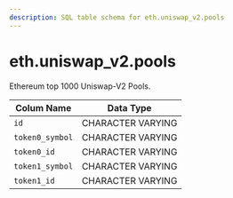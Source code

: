 ```yaml
---
description: SQL table schema for eth.uniswap_v2.pools
---
```


# eth.uniswap\_v2.pools

Ethereum top 1000 Uniswap-V2 Pools.

| Colum Name      | Data Type         |
| --------------- | ----------------- |
| `id`            | CHARACTER VARYING |
| `token0_symbol` | CHARACTER VARYING |
| `token0_id`     | CHARACTER VARYING |
| `token1_symbol` | CHARACTER VARYING |
| `token1_id`     | CHARACTER VARYING |
